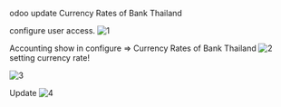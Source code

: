 odoo  update Currency Rates of Bank Thailand 

configure user access.
![1](https://user-images.githubusercontent.com/120319868/206908935-3c3ed967-e719-40c2-8368-e315717ee5ee.png)


Accounting show in configure => Currency Rates of Bank Thailand
![2](https://user-images.githubusercontent.com/120319868/206908945-7f7e2009-6ae0-4143-bfae-851d53322615.png)
setting currency rate!

![3](https://user-images.githubusercontent.com/120319868/206908954-3c3bae53-d63f-4659-9011-fcb539df54f2.png)

Update
![4](https://user-images.githubusercontent.com/120319868/206908956-07051276-bed7-4f3a-a35a-757767e7a1dc.png)
